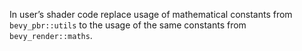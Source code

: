 In user’s shader code replace usage of mathematical constants from `bevy_pbr::utils` to the usage of the same constants from `bevy_render::maths`.
